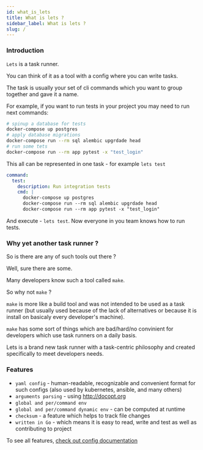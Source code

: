 ```yaml
---
id: what_is_lets
title: What is lets ?
sidebar_label: What is lets ?
slug: /
---
```


### Introduction

`Lets` is a task runner.

You can think of it as a tool with a config where you can write tasks.

The task is usually your set of cli commands which you want to group together and gave it a name.

For example, if you want to run tests in your project you may need to run next commands:


```bash
# spinup a database for tests
docker-compose up postgres
# apply database migrations
docker-compose run --rm sql alembic upgrdade head
# run some tets
docker-compose run --rm app pytest -x "test_login"
```

This all can be represented in one task - for example `lets test`

```yaml
command:
  test:
    description: Run integration tests
    cmd: |
      docker-compose up postgres
      docker-compose run --rm sql alembic upgrdade head
      docker-compose run --rm app pytest -x "test_login"
```

And execute - `lets test`. Now everyone in you team knows how to run tests.

### Why yet another task runner ?

So is there are any of such tools out there ?

Well, sure there are some.

Many developers know such a tool called `make`.

So why not `make` ?

`make` is more like a build tool and was not intended to be used as a task runner (but usually used because of the lack of alternatives or because it is install on basicaly every developer's machine).

`make` has some sort of things which are bad/hard/no convinient for developers which use task runners on a daily basis.

Lets is a brand new task runner with a task-centric philosophy and created specifically to meet developers needs.

### Features

- `yaml config` - human-readable, recognizable and convenient format for such configs (also used by kubernetes, ansible, and many others)
- `arguments parsing` - using http://docopt.org
- `global and per/command env`
- `global and per/command dynamic env` - can be computed at runtime
- `checksum` - a feature which helps to track file changes
- `written in Go` - which means it is easy to read, write and test as well as contributing to project

To see all features, [check out config documentation](config.md)